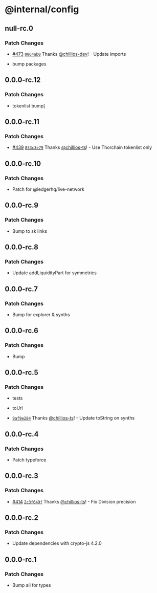 # @internal/config

## null-rc.0

### Patch Changes

- [#473](https://github.com/thorswap/SwapKit/pull/473) [`0864ab0`](https://github.com/thorswap/SwapKit/commit/0864ab0201cdd55ad82f27f042e38fc27d623393) Thanks [@chillios-dev](https://github.com/chillios-dev)! - Update imports

- bump packages

## 0.0.0-rc.12

### Patch Changes

- tokenlist bump[

## 0.0.0-rc.11

### Patch Changes

- [#439](https://github.com/thorswap/SwapKit/pull/439) [`853c3e79`](https://github.com/thorswap/SwapKit/commit/853c3e79d6e80c05cabedbea97c17f00db4b74b2) Thanks [@chillios-ts](https://github.com/chillios-ts)! - Use Thorchain tokenlist only

## 0.0.0-rc.10

### Patch Changes

- Patch for @ledgerhq/live-network

## 0.0.0-rc.9

### Patch Changes

- Bump to sk links

## 0.0.0-rc.8

### Patch Changes

- Update addLiquidityPart for symmetrics

## 0.0.0-rc.7

### Patch Changes

- Bump for explorer & synths

## 0.0.0-rc.6

### Patch Changes

- Bump

## 0.0.0-rc.5

### Patch Changes

- tests

- toUrl

- [`9af9e284`](https://github.com/thorswap/SwapKit/commit/9af9e2845126818d4dace38457e219fffa1b3a8c) Thanks [@chillios-ts](https://github.com/chillios-ts)! - Update toString on synths

## 0.0.0-rc.4

### Patch Changes

- Patch typeforce

## 0.0.0-rc.3

### Patch Changes

- [#414](https://github.com/thorswap/SwapKit/pull/414) [`2c3f649f`](https://github.com/thorswap/SwapKit/commit/2c3f649fdebb5463e51c2929d6b3091852a59e9c) Thanks [@chillios-ts](https://github.com/chillios-ts)! - Fix Division precision

## 0.0.0-rc.2

### Patch Changes

- Update dependencies with crypto-js 4.2.0

## 0.0.0-rc.1

### Patch Changes

- Bump all for types
